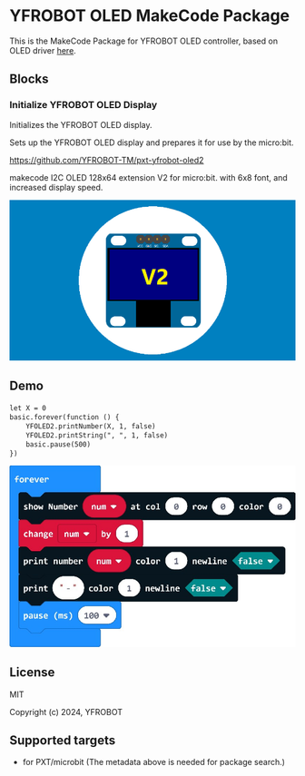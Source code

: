 # YFROBOT OLED MakeCode Package 
This is the MakeCode Package for YFROBOT OLED controller, based on OLED driver [here](https://github.com/makecode-extensions/OLED12864_I2C_V2).


## Blocks
### Initialize YFROBOT OLED Display
Initializes the YFROBOT OLED display.

Sets up the YFROBOT OLED display and prepares it for use by the micro:bit.

https://github.com/YFROBOT-TM/pxt-yfrobot-oled2

makecode I2C OLED 128x64 extension V2 for micro:bit. with 6x8 font, and increased display speed.  


![](icon.png)  

## Demo

```
let X = 0
basic.forever(function () {
    YFOLED2.printNumber(X, 1, false)
    YFOLED2.printString(", ", 1, false)
    basic.pause(500)
})
```

![](test.jpg)

## License

MIT

Copyright (c) 2024, YFROBOT  


## Supported targets

* for PXT/microbit
  (The metadata above is needed for package search.)

